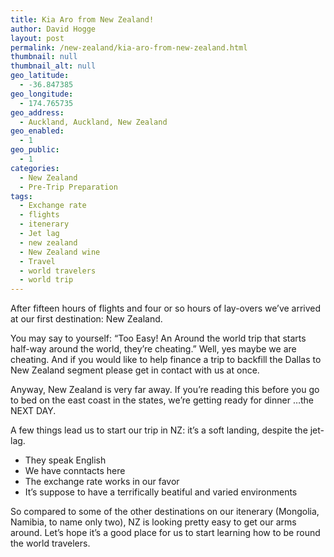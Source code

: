```yaml
---
title: Kia Aro from New Zealand!
author: David Hogge
layout: post
permalink: /new-zealand/kia-aro-from-new-zealand.html
thumbnail: null
thumbnail_alt: null
geo_latitude:
  - -36.847385
geo_longitude:
  - 174.765735
geo_address:
  - Auckland, Auckland, New Zealand
geo_enabled:
  - 1
geo_public:
  - 1
categories:
  - New Zealand
  - Pre-Trip Preparation
tags:
  - Exchange rate
  - flights
  - itenerary
  - Jet lag
  - new zealand
  - New Zealand wine
  - Travel
  - world travelers
  - world trip
---
```

After fifteen hours of flights and four or so hours of lay-overs we&#8217;ve arrived at our first destination: New Zealand. 

You may say to yourself: &#8220;Too Easy! An Around the world trip that starts half-way around the world, they&#8217;re cheating.&#8221; Well, yes maybe we are cheating. And if you would like to help finance a trip to backfill the Dallas to New Zealand segment please get in contact with us at once. 

Anyway, New Zealand is very far away. If you&#8217;re reading this before you go to bed on the east coast in the states, we&#8217;re getting ready for dinner &#8230;the NEXT DAY.

A few things lead us to start our trip in NZ: it&#8217;s a soft landing, despite the jet-lag.

*   They speak English
*   We have conntacts here
*   The exchange rate works in our favor
*   It&#8217;s suppose to have a terrifically beatiful and varied environments

So compared to some of the other destinations on our itenerary (Mongolia, Namibia, to name only two), NZ is looking pretty easy to get our arms around. Let&#8217;s hope it&#8217;s a good place for us to start learning how to be round the world travelers.